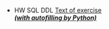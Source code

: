 * HW SQL DDL [Text of exercise](https://docs.google.com/document/d/1FbW6HRhK36-mjP8i9rCk1764koh1NuuwBhkBF6TJKXY/edit "link")   
***[(with autofilling by Python)](https://github.com/ItGroupAlex/Python/blob/main/AutoFilling.py "link")***
